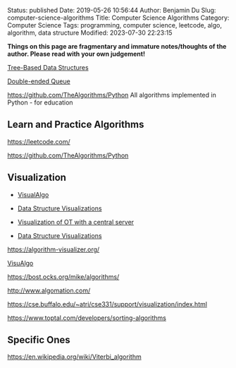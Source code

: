 Status: published
Date: 2019-05-26 10:56:44
Author: Benjamin Du
Slug: computer-science-algorithms
Title: Computer Science Algorithms
Category: Computer Science
Tags: programming, computer science, leetcode, algo, algorithm, data structure
Modified: 2023-07-30 22:23:15

**Things on this page are fragmentary and immature notes/thoughts of the author. Please read with your own judgement!**


[Tree-Based Data Structures]( https://www.legendu.net/misc/blog/tree-based-data-structures )


[Double-ended Queue](https://en.wikipedia.org/wiki/Double-ended_queue)

https://github.com/TheAlgorithms/Python
All algorithms implemented in Python - for education

## Learn and Practice Algorithms

https://leetcode.com/

https://github.com/TheAlgorithms/Python

## Visualization

- [VisualAlgo](https://visualgo.net/en)

- [Data Structure Visualizations](https://www.cs.usfca.edu/~galles/visualization/Algorithms.html)

- [Visualization of OT with a central server](http://operational-transformation.github.io/)

- [Data Structure Visualizations](https://www.cs.usfca.edu/~galles/visualization/Algorithms.html)

https://algorithm-visualizer.org/

[VisuAlgo](https://visualgo.net/en)

https://bost.ocks.org/mike/algorithms/

http://www.algomation.com/

https://cse.buffalo.edu/~atri/cse331/support/visualization/index.html

https://www.toptal.com/developers/sorting-algorithms

## Specific Ones

https://en.wikipedia.org/wiki/Viterbi_algorithm

